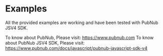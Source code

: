 # Examples 
All the provided examples are working and have been tested with PubNub JSV4 SDK.

To know about PubNub, Please visit: https://www.pubnub.com
To know about PubNub JSV4 SDK, Please visit: https://www.pubnub.com/docs/javascript/pubnub-javascript-sdk-v4
